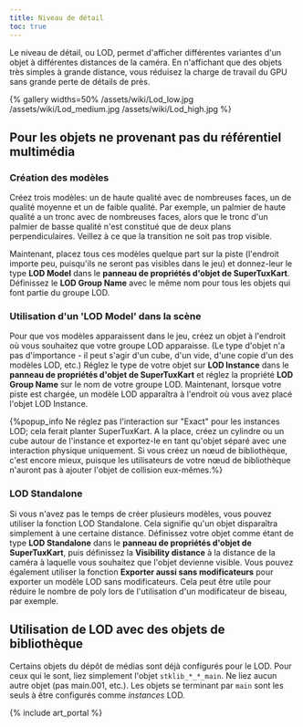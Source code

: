 ```yaml
---
title: Niveau de détail
toc: true
---
```

Le niveau de détail, ou LOD, permet d'afficher différentes variantes d'un objet à différentes distances de la caméra. En n'affichant que des objets très simples à grande distance, vous réduisez la charge de travail du GPU sans grande perte de détails de près.

{% gallery widths=50%
/assets/wiki/Lod_low.jpg
/assets/wiki/Lod_medium.jpg
/assets/wiki/Lod_high.jpg
%}

## Pour les objets ne provenant pas du référentiel multimédia

### Création des modèles

Créez trois modèles: un de haute qualité avec de nombreuses faces, un de qualité moyenne et un de faible qualité. Par exemple, un palmier de haute qualité a un tronc avec de nombreuses faces, alors que le tronc d'un palmier de basse qualité n'est constitué que de deux plans perpendiculaires. Veillez à ce que la transition ne soit pas trop visible.

Maintenant, placez tous ces modèles quelque part sur la piste (l'endroit importe peu, puisqu'ils ne seront pas visibles dans le jeu) et donnez-leur le type **LOD Model** dans le **panneau de propriétés d'objet de SuperTuxKart**. Définissez le **LOD Group Name** avec le même nom pour tous les objets qui font partie du groupe LOD.

### Utilisation d'un 'LOD Model' dans la scène

Pour que vos modèles apparaissent dans le jeu, créez un objet à l'endroit où vous souhaitez que votre groupe LOD apparaisse. (Le type d'objet n'a pas d'importance - il peut s'agir d'un cube, d'un vide, d'une copie d'un des modèles LOD, etc.) Réglez le type de votre objet sur **LOD Instance** dans le **panneau de propriétés d'objet de SuperTuxKart** et réglez la propriété **LOD Group Name** sur le nom de votre groupe LOD. Maintenant, lorsque votre piste est chargée, un modèle LOD apparaîtra à l'endroit où vous avez placé l'objet LOD Instance.

{%popup_info Ne réglez pas l'interaction sur "Exact" pour les instances LOD; cela ferait planter SuperTuxKart. A la place, créez un cylindre ou un cube autour de l'instance et exportez-le en tant qu'objet séparé avec une interaction physique uniquement. Si vous créez un nœud de bibliothèque, c'est encore mieux, puisque les utilisateurs de votre nœud de bibliothèque n'auront pas à ajouter l'objet de collision eux-mêmes.%}

### LOD Standalone

Si vous n'avez pas le temps de créer plusieurs modèles, vous pouvez utiliser la fonction LOD Standalone. Cela signifie qu'un objet disparaîtra simplement à une certaine distance. Définissez votre objet comme étant de type **LOD Standalone** dans le **panneau de propriétés d'objet de SuperTuxKart**, puis définissez la **Visibility distance** à la distance de la caméra à laquelle vous souhaitez que l'objet devienne visible. Vous pouvez également utiliser la fonction **Exporter aussi sans modificateurs** pour exporter un modèle LOD sans modificateurs. Cela peut être utile pour réduire le nombre de poly lors de l'utilisation d'un modificateur de biseau, par exemple.

## Utilisation de LOD avec des objets de bibliothèque

Certains objets du dépôt de médias sont déjà configurés pour le LOD. Pour ceux qui le sont, liez simplement l'objet `stklib_*_*_main`. Ne liez aucun autre objet (pas main.001, etc.). Les objets se terminant par `main` sont les seuls à être configurés comme *instances* LOD.

{% include art_portal %}
